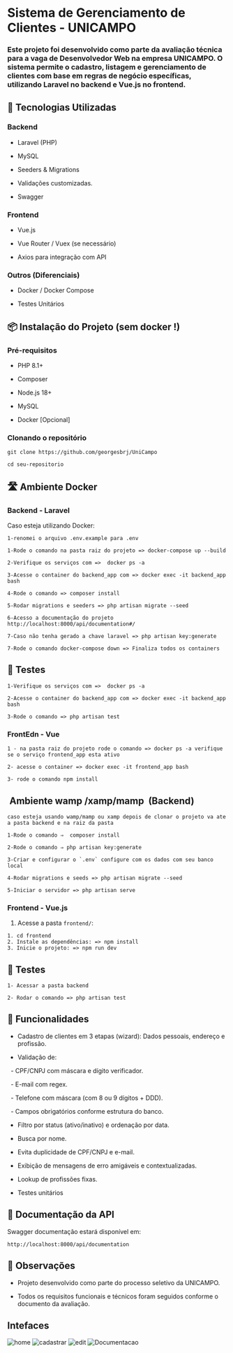 # Sistema de Gerenciamento de Clientes - UNICAMPO

### Este projeto foi desenvolvido como parte da avaliação técnica para a vaga de Desenvolvedor Web na empresa UNICAMPO. O sistema permite o cadastro, listagem e gerenciamento de clientes com base em regras de negócio específicas, utilizando Laravel no backend e Vue.js no frontend.


## 🚀 Tecnologias Utilizadas

### Backend

- Laravel (PHP)

- MySQL

- Seeders & Migrations

- Validações customizadas.

- Swagger 

### Frontend

- Vue.js

- Vue Router / Vuex (se necessário)

- Axios para integração com API


### Outros (Diferenciais)

- Docker / Docker Compose 

- Testes Unitários 


## 📦 Instalação do Projeto (sem docker !)


### Pré-requisitos

- PHP 8.1+

- Composer

- Node.js 18+

- MySQL

- Docker [Opcional]


### Clonando o repositório

```
git clone https://github.com/georgesbrj/UniCampo

cd seu-repositorio
```

## 🛣 Ambiente Docker 

### Backend - Laravel

Caso esteja utilizando Docker:
```
1-renomei o arquivo .env.example para .env 

1-Rode o comando na pasta raiz do projeto => docker-compose up --build

2-Verifique os serviços com =>  docker ps -a 

3-Acesse o container do backend_app com => docker exec -it backend_app bash

4-Rode o comando => composer install

5-Rodar migrations e seeders => php artisan migrate --seed

6-Acesso a documentação do projeto http://localhost:8000/api/documentation#/

7-Caso não tenha gerado a chave laravel => php artisan key:generate

7-Rode o comando docker-compose down => Finaliza todos os containers 
```

## 🧪 Testes  
```
1-Verifique os serviços com =>  docker ps -a 

2-Acesse o container do backend_app com => docker exec -it backend_app bash

3-Rode o comando => php artisan test
```

### FrontEdn - Vue
```
1 - na pasta raiz do projeto rode o comando => docker ps -a verifique se o serviço frontend_app esta ativo 

2- acesse o container => docker exec -it frontend_app bash

3- rode o comando npm install
``` 

##  Ambiente wamp /xamp/mamp  (Backend) 
``` 
caso esteja usando wamp/mamp ou xamp depois de clonar o projeto va ate a pasta backend e na raiz da pasta 

1-Rode o comando ⇒  composer install

2-Rode o comando ⇒ php artisan key:generate

3-Criar e configurar o `.env` configure com os dados com seu banco local 

4-Rodar migrations e seeds => php artisan migrate --seed

5-Iniciar o servidor => php artisan serve
```

### Frontend - Vue.js

1. Acesse a pasta `frontend/`:
```
1. cd frontend
2. Instale as dependências: => npm install 
3. Inicie o projeto: => npm run dev
```
 
## 🧪 Testes  
```
1- Acessar a pasta backend 

2- Rodar o comando => php artisan test
```

## 🧩 Funcionalidades

- Cadastro de clientes em 3 etapas (wizard): Dados pessoais, endereço e profissão.

- Validação de:

  - CPF/CNPJ com máscara e dígito verificador.

  - E-mail com regex.

  - Telefone com máscara (com 8 ou 9 dígitos + DDD).

  - Campos obrigatórios conforme estrutura do banco.

- Filtro por status (ativo/inativo) e ordenação por data.

- Busca por nome.

- Evita duplicidade de CPF/CNPJ e e-mail.

- Exibição de mensagens de erro amigáveis e contextualizadas.

- Lookup de profissões fixas.

- Testes unitários 

## 📁 Documentação da API 

Swagger documentação estará disponível em:
```
http://localhost:8000/api/documentation
```

## 📌 Observações

- Projeto desenvolvido como parte do processo seletivo da UNICAMPO.

- Todos os requisitos funcionais e técnicos foram seguidos conforme o documento da avaliação.


## Intefaces 
![home](https://github.com/georgesbrj/UniCampo/backend/public/images/home.png)
![cadastrar](https://github.com/georgesbrj/UniCampo/backend/public/images/cadastar.png)
![edit](https://github.com/georgesbrj/UniCampo/backend/public/images/edit.png)
![Documentacao](https://github.com/georgesbrj/UniCampo/backend/public/images/documentation.png)